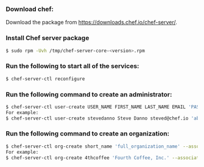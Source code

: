 ### Download chef:
Download the package from https://downloads.chef.io/chef-server/.

### Install Chef server package
```bash
$ sudo rpm -Uvh /tmp/chef-server-core-<version>.rpm
```

### Run the following to start all of the services:
```bash
$ chef-server-ctl reconfigure
```

### Run the following command to create an administrator:
```bash
$ chef-server-ctl user-create USER_NAME FIRST_NAME LAST_NAME EMAIL 'PASSWORD' --filename FILE_NAME
For example:
$ chef-server-ctl user-create stevedanno Steve Danno steved@chef.io 'abc123' --filename /path/to/stevedanno.pem
```

### Run the following command to create an organization:
```bash
$ chef-server-ctl org-create short_name 'full_organization_name' --association_user user_name --filename ORGANIZATION-validator.pem
For example:
$ chef-server-ctl org-create 4thcoffee 'Fourth Coffee, Inc.' --association_user stevedanno --filename /path/to/4thcoffee-validator.pem
```